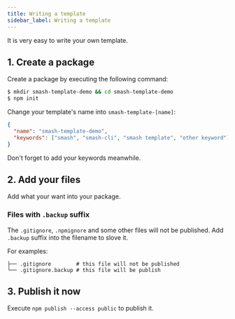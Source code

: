 ```yaml
---
title: Writing a template
sidebar_label: Writing a template
---
```


It is very easy to write your own template.

## 1. Create a package

Create a package by executing the following command:

```bash
$ mkdir smash-template-demo && cd smash-template-demo
$ npm init
```

Change your template's name into `smash-template-[name]`:

```json
{
  "name": "smash-template-demo",
  "keywords": ["smash", "smash-cli", "smash template", "other keyword"]
}
```

Don't forget to add your keywords meanwhile.

## 2. Add your files

Add what your want into your package.

### Files with `.backup` suffix

The `.gitignore`, `.npmignore` and some other files will not be published. Add
`.backup` suffix into the filename to slove it.

For examples:

```
├── .gitignore        # this file will not be published
└── .gitignore.backup # this file will be publish
```

## 3. Publish it now

Execute `npm publish --access public` to publish it.
